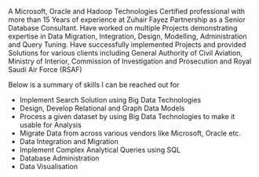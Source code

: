 A Microsoft, Oracle and Hadoop Technologies Certified professional with more than 15 Years of experience at Zuhair Fayez Partnership as a Senior Database Consultant. Have worked on multiple Projects demonstrating expertise in Data Migration, Integration, Design, Modelling, Administration and Query Tuning. Have successfully implemented Projects and provided Solutions for various clients including General Authority of Civil Aviation, Ministry of Interior, Commission of Investigation and Prosecution and Royal Saudi Air Force (RSAF)

Below is a summary of skills I can be reached out for

* Implement Search Solution using Big Data Technologies
* Design, Develop Relational and Graph Data Models
* Process a given dataset by using Big Data Technologies to make it usable for Analysis
* Migrate Data from across various vendors like Microsoft, Oracle etc.
* Data Integration and Migration 
* Implement Complex Analytical Queries using SQL
* Database Administration
* Data Visualisation
